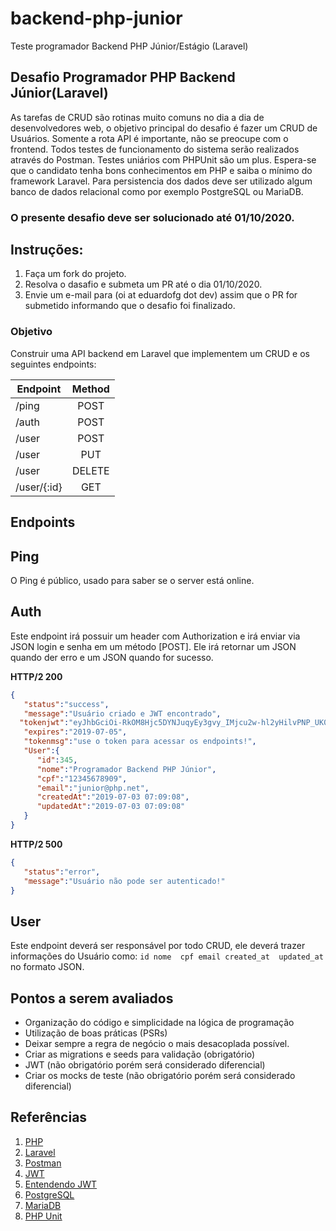 # backend-php-junior
Teste programador Backend PHP Júnior/Estágio (Laravel)

## Desafio Programador PHP Backend Júnior(Laravel)
As tarefas de CRUD são rotinas muito comuns no dia a dia de desenvolvedores web, o objetivo principal do desafio é fazer um CRUD de Usuários. Somente a rota API é importante, não se preocupe com o frontend. 
Todos testes de funcionamento do sistema serão realizados através do Postman.
Testes uniários com PHPUnit são um plus.
Espera-se que o candidato tenha bons conhecimentos em PHP e saiba o mínimo do framework Laravel. 
Para persistencia dos dados deve ser utilizado algum banco de dados relacional como por exemplo PostgreSQL ou MariaDB.

### O presente desafio deve ser solucionado até 01/10/2020. 

## Instruções:
1. Faça um fork do projeto.
1. Resolva o dasafio e submeta um PR até o dia 01/10/2020.
1. Envie um e-mail para (oi at eduardofg dot dev) assim que o PR for submetido informando que o desafio foi finalizado.

### Objetivo
Construir uma API backend em Laravel que implementem um CRUD e os seguintes endpoints:


| Endpoint              | Method |
|-----------------------|:------:|
| /ping                 |  POST  |
| /auth                 |  POST  |
| /user                 |  POST  |
| /user                 |  PUT   |
| /user                 | DELETE |
| /user/{:id}           |  GET   |


## Endpoints

## Ping
O Ping é público, usado para saber se o server está online.

## Auth

Este endpoint irá possuir um header com Authorization e irá enviar via JSON login e senha em um método [POST].
Ele irá retornar um JSON quando der erro e um JSON quando for sucesso.

**HTTP/2 200**
```json
{  
   "status":"success",
   "message":"Usuário criado e JWT encontrado",
  "tokenjwt":"eyJhbGciOi-RkOM8Hjc5DYNJuqyEy3gvy_IMjcu2w-hl2yHilvPNP_UK0ocUxaKdsD5oS5fV-TYlfH_k",
   "expires":"2019-07-05",
   "tokenmsg":"use o token para acessar os endpoints!",
   "User":{ 
      "id":345,
      "nome":"Programador Backend PHP Júnior",
      "cpf":"12345678909",
      "email":"junior@php.net",
      "createdAt":"2019-07-03 07:09:08",
      "updatedAt":"2019-07-03 07:09:08"
   }
}
```

**HTTP/2 500**
```json
{  
   "status":"error",
   "message":"Usuário não pode ser autenticado!"
}
```

## User

Este endpoint deverá ser responsável por todo CRUD, ele deverá trazer informações do Usuário como:
``
  id
  nome 
  cpf
  email
  created_at 
  updated_at 
``
no formato JSON.


## Pontos a serem avaliados
 - Organização do código e simplicidade na lógica de programação
 - Utilização de boas práticas (PSRs)
 - Deixar sempre a regra de negócio o mais desacoplada possível.
 - Criar as migrations e seeds para validação (obrigatório)
 - JWT (não obrigatório porém será considerado diferencial)
 - Criar os mocks de teste (não obrigatório porém será considerado diferencial)
 
 
## Referências
1. [PHP](https://www.php.net/)
1. [Laravel](https://laravel.com)
1. [Postman](https://www.getpostman.com/)
1. [JWT](https://jwt.io/)
1. [Entendendo JWT](https://medium.com/tableless/entendendo-tokens-jwt-json-web-token-413c6d1397f6)
1. [PostgreSQL](https://www.postgresql.org/)
1. [MariaDB](https://mariadb.com/kb/pt-br/sobre-o-mariadb/)
1. [PHP Unit](https://phpunit.de/)
